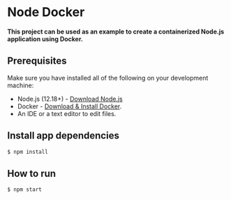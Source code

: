 # Node Docker

**This project can be used as an example to create a containerized Node.js application using Docker.**

## Prerequisites
Make sure you have installed all of the following on your development machine:
* Node.js (12.18+) - [Download Node.js](https://nodejs.org/en/)
* Docker - [Download & Install Docker](https://docs.docker.com/installation/#installation).
* An IDE or a text editor to edit files.

## Install app dependencies
```bash
$ npm install
```

## How to run
```bash
$ npm start
```